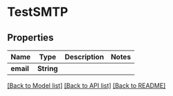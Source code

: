# TestSMTP

## Properties

Name | Type | Description | Notes
------------ | ------------- | ------------- | -------------
**email** | **String** |  | 

[[Back to Model list]](../#documentation-for-models) [[Back to API list]](../#documentation-for-api-endpoints) [[Back to README]](../)


